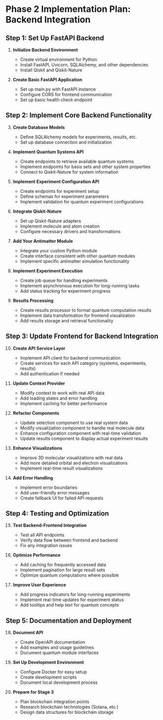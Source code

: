 # Phase 2 Implementation Plan: Backend Integration

## Step 1: Set Up FastAPI Backend

1. **Initialize Backend Environment**
   - Create virtual environment for Python
   - Install FastAPI, Uvicorn, SQLAlchemy, and other dependencies
   - Install Qiskit and Qiskit-Nature 

2. **Create Basic FastAPI Application**
   - Set up main.py with FastAPI instance
   - Configure CORS for frontend communication
   - Set up basic health check endpoint

## Step 2: Implement Core Backend Functionality

3. **Create Database Models**
   - Define SQLAlchemy models for experiments, results, etc.
   - Set up database connection and initialization

4. **Implement Quantum Systems API**
   - Create endpoints to retrieve available quantum systems
   - Implement endpoints for basis sets and other system properties
   - Connect to Qiskit-Nature for system information

5. **Implement Experiment Configuration API**
   - Create endpoints for experiment setup
   - Define schemas for experiment parameters
   - Implement validation for quantum experiment configurations

6. **Integrate Qiskit-Nature**
   - Set up Qiskit-Nature adapters
   - Implement molecule and atom creation
   - Configure necessary drivers and transformations

7. **Add Your Antimatter Module**
   - Integrate your custom Python module
   - Create interface consistent with other quantum modules
   - Implement specific antimatter simulation functionality

8. **Implement Experiment Execution**
   - Create job queue for handling experiments
   - Implement asynchronous execution for long-running tasks
   - Add status tracking for experiment progress

9. **Results Processing**
   - Create results processor to format quantum computation results
   - Implement data transformation for frontend visualization
   - Add results storage and retrieval functionality

## Step 3: Update Frontend for Backend Integration

10. **Create API Service Layer**
    - Implement API client for backend communication
    - Create services for each API category (systems, experiments, results)
    - Add authentication if needed

11. **Update Context Provider**
    - Modify context to work with real API data
    - Add loading states and error handling
    - Implement caching for better performance

12. **Refactor Components**
    - Update selection component to use real system data
    - Modify visualization component to handle real molecule data
    - Enhance configuration component with real-time validation
    - Update results component to display actual experiment results

13. **Enhance Visualizations**
    - Improve 3D molecular visualizations with real data
    - Add more detailed orbital and electron visualizations
    - Implement real-time result visualizations

14. **Add Error Handling**
    - Implement error boundaries
    - Add user-friendly error messages
    - Create fallback UI for failed API requests

## Step 4: Testing and Optimization

15. **Test Backend-Frontend Integration**
    - Test all API endpoints
    - Verify data flow between frontend and backend
    - Fix any integration issues

16. **Optimize Performance**
    - Add caching for frequently accessed data
    - Implement pagination for large result sets
    - Optimize quantum computations where possible

17. **Improve User Experience**
    - Add progress indicators for long-running experiments
    - Implement real-time updates for experiment status
    - Add tooltips and help text for quantum concepts

## Step 5: Documentation and Deployment

18. **Document API**
    - Create OpenAPI documentation
    - Add examples and usage guidelines
    - Document quantum module interfaces

19. **Set Up Development Environment**
    - Configure Docker for easy setup
    - Create development scripts
    - Document local development process

20. **Prepare for Stage 3**
    - Plan blockchain integration points
    - Research blockchain technologies (Solana, etc.)
    - Design data structures for blockchain storage